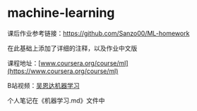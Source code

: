 # machine-learning

课后作业参考链接：https://github.com/Sanzo00/ML-homework

在此基础上添加了详细的注释，以及作业中文版

课程地址：[www.coursera.org/course/ml](https://www.coursera.org/course/ml)

B站视频：[吴恩达机器学习](https://www.bilibili.com/video/BV164411b7dx)

个人笔记在《机器学习.md》文件中